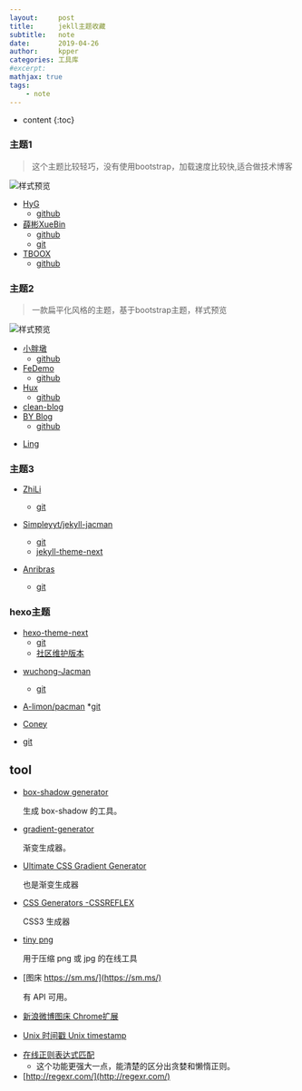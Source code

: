 ```yaml
---
layout:     post
title:      jekll主题收藏
subtitle:   note
date:       2019-04-26
author:     kpper
categories: 工具库
#excerpt: 
mathjax: true
tags:
    - note
---
```


* content
{:toc}

### 主题1
>这个主题比较轻巧，没有使用bootstrap，加载速度比较快,适合做技术博客

![样式预览](https://github.com/kpper/BlogAsset/raw/master/imagblog/2019-04-26_14h33_25.png)
- [HyG](https://gaohaoyang.github.io/)
    * [github](https://github.com/Gaohaoyang/gaohaoyang.github.io)
- [薛彬XueBin](http://axuebin.com/blog/)
    * [github](https://github.com/axuebin/axuebin.github.io/)
    * [git](https://axuebin.github.io/)
- [TBOOX](http://www.tboox.org/cn/)
    * [github](https://github.com/tboox/tboox.github.io)
<!-- more -->

### 主题2

>一款扁平化风格的主题，基于bootstrap主题，样式预览

![样式预览](https://upload-images.jianshu.io/upload_images/2178672-51a2fe6fbe24d1cd.jpg?imageMogr2/auto-orient/)
- [小胖墩](https://www.codeboy.me)
    * [github](https://github.com/androiddevelop/CodeboyBlog)
- [FeDemo](https://fedemo.github.io)
    * [github](https://github.com/FeDemo/fedemo.github.io)
- [Hux](http://huangxuan.me)
    * [github](https://github.com/Huxpro/huxpro.github.io)
- [clean-blog](https://startbootstrap.com/themes/clean-blog/)
- [BY Blog](https://www.jianshu.com/p/e68fba58f75c)
    * [github](https://github.com/qiubaiying/qiubaiying.github.io)
* [Ling](http://linglinyp.com/)
### 主题3
- [ZhiLi](http://lizhipower.github.io/)
    * [git](https://github.com/lizhipower/lizhipower.github.io)

- [Simpleyyt/jekyll-jacman](https://simpleyyt.github.io/)
   * [git](https://github.com/simpleyyt/jekyll-jacman)
   * [jekyll-theme-next](https://github.com/Simpleyyt/jekyll-theme-next)
- [Anribras](https://anribras.github.io/)
   * [git](https://github.com/anribras/anribras.github.io)

### hexo主题
* [hexo-theme-next](https://notes.iissnan.com/)
  * [git](https://github.com/iissnan/hexo-theme-next)
  * [社区维护版本](https://github.com/theme-next/hexo-theme-next)

- [wuchong-Jacman](http://jacman.wuchong.me/)
    * [git](https://github.com/wuchong/jacman)
- [A-limon/pacman](http://yangjian.me/pacman)
  *[git](https://github.com/A-limon/pacman)

- [Coney](http://gengbiao.me/)
 * [git](https://github.com/coneycode/coney)


## tool
* [box-shadow generator](http://www.cssmatic.com/box-shadow)

    生成 box-shadow 的工具。

* [gradient-generator](http://www.cssmatic.com/gradient-generator)

    渐变生成器。

* [Ultimate CSS Gradient Generator](http://www.colorzilla.com/gradient-editor/)

    也是渐变生成器

* [CSS Generators -CSSREFLEX](http://www.cssreflex.com/css-generators/)

    CSS3 生成器

- [tiny png](https://tinypng.com/)

    用于压缩 png 或 jpg 的在线工具

* [图床 https://sm.ms/](https://sm.ms/)

    有 API 可用。

* [新浪微博图床 Chrome扩展](https://github.com/Suxiaogang/WeiboPicBed)

* [Unix 时间戳 Unix timestamp](http://tool.chinaz.com/Tools/unixtime.aspx)

- [在线正则表达式匹配](https://regex101.com/)
    - 这个功能更强大一点，能清楚的区分出贪婪和懒惰正则。
- [http://regexr.com/](http://regexr.com/)

